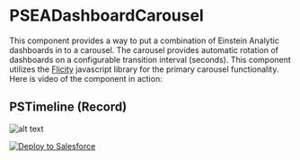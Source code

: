 # PSEADashboardCarousel
This component provides a way to put a combination of Einstein Analytic dashboards in to a carousel. The carousel provides automatic rotation of dashboards on a configurable transition interval (seconds). This component utilizes the [Flicity](https://flickity.metafizzy.co/) javascript library for the primary carousel functionality. Here is video of the component in action:

## PSTimeline (Record)
![alt text](https://github.com/thedges/PSEADashboardCarousel/blob/master/PSEADashboardCarousel.gif "PSEADashboardCarousel Video")


<a href="https://githubsfdeploy.herokuapp.com">
  <img alt="Deploy to Salesforce"
       src="https://raw.githubusercontent.com/afawcett/githubsfdeploy/master/deploy.png">
</a>
